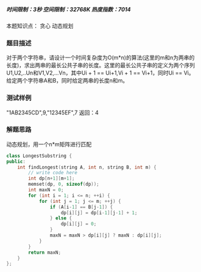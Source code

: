 ##### 时间限制：3秒 空间限制：32768K 热度指数：7014
本题知识点： 贪心 动态规划

### 题目描述
对于两个字符串，请设计一个时间复杂度为O(m*n)的算法(这里的m和n为两串的长度)，求出两串的最长公共子串的长度。这里的最长公共子串的定义为两个序列U1,U2,..Un和V1,V2,...Vn，其中Ui + 1 == Ui+1,Vi + 1 == Vi+1，同时Ui == Vi。
给定两个字符串A和B，同时给定两串的长度n和m。

### 测试样例
"1AB2345CD",9,"12345EF",7
返回：4

### 解题思路
动态规划，用一个n*m矩阵进行匹配

```cpp
class LongestSubstring {
public:
    int findLongest(string A, int n, string B, int m) {
        // write code here
        int dp[n+1][m+1];
        memset(dp, 0, sizeof(dp));
        int maxN = 0;
        for (int i = 1; i <= n; ++i) {
            for (int j = 1; j <= m; ++j) {
                if (A[i-1] == B[j-1]) {
                    dp[i][j] = dp[i-1][j-1] + 1;
                } else {
                    dp[i][j] = 0;
                }
                maxN = maxN > dp[i][j] ? maxN : dp[i][j];
            }
        }
        return maxN;
    }
};
```
